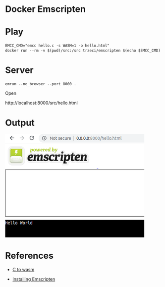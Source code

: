 # Docker Emscripten

# Play

```
EMCC_CMD="emcc hello.c -s WASM=1 -o hello.html"
docker run --rm -v $(pwd)/src:/src trzeci/emscripten $(echo $EMCC_CMD)
```

# Server

```
emrun --no_browser --port 8000 .
```

Open

http://localhost:8000/src/hello.html

# Output

![](doc/output.png)

# References

* [C to wasm](https://developer.mozilla.org/en-US/docs/WebAssembly/C_to_wasm)

* [Installing Emscripten](https://webassembly.org/getting-started/developers-guide/)